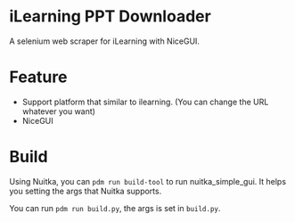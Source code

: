 # iLearning PPT Downloader
A selenium web scraper for iLearning with NiceGUI.

# Feature
- Support platform that similar to ilearning. (You can change the URL whatever you want)
- NiceGUI

# Build
Using Nuitka, you can `pdm run build-tool` to run nuitka_simple_gui. It helps you setting the args that Nuitka supports.

You can run `pdm run build.py`, the args is set in `build.py`.